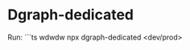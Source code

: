 # Dgraph-dedicated

Run: ```ts
wdwdw
npx dgraph-dedicated <dev/prod>
``` to run a local dgraph database.

